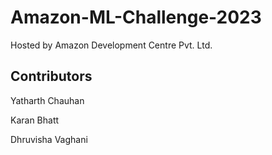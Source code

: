 # Amazon-ML-Challenge-2023
Hosted by Amazon Development Centre Pvt. Ltd.

## Contributors 
Yatharth Chauhan

Karan Bhatt

Dhruvisha Vaghani
